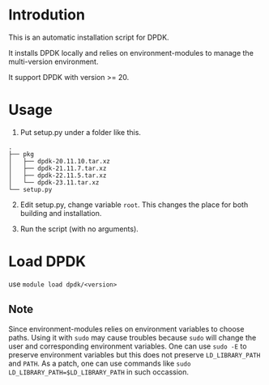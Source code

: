 # Introdution

This is an automatic installation script for DPDK.

It installs DPDK locally and relies on environment-modules to manage the multi-version environment.

It support DPDK with version >= 20. 

# Usage

1. Put setup.py under a folder like this.

```
.
├── pkg
│   ├── dpdk-20.11.10.tar.xz
│   ├── dpdk-21.11.7.tar.xz
│   ├── dpdk-22.11.5.tar.xz
│   └── dpdk-23.11.tar.xz
└── setup.py
```

2. Edit setup.py, change variable `root`.  This changes the place for both building and installation.

3. Run the script (with no arguments).

# Load DPDK

use `module load dpdk/<version>`

## Note 

Since environment-modules relies on environment variables to choose paths. 
Using it with `sudo` may cause troubles because `sudo` will change the user and corresponding environment variables.
One can use `sudo -E` to preserve environment variables but this does not preserve `LD_LIBRARY_PATH` and `PATH`.
As a patch, one can use commands like `sudo LD_LIBRARY_PATH=$LD_LIBRARY_PATH` in such occassion.
